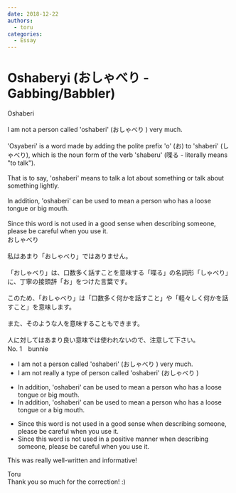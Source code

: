 ```yaml
---
date: 2018-12-22
authors:
  - toru
categories:
  - Essay
---
```


<h1 id="subject_show">Oshaberyi (おしゃべり - Gabbing/Babbler)</h1>
<div class="date" hidden>Dec 22, 2018 21:25</div>
<div id="post"><div id="body_show_ori">
Oshaberi<br/><br/>I am not a person called 'oshaberi' (おしゃべり ) very much.<br/><br/>'Osyaberi' is a word made by adding the polite prefix 'o' (お) to 'shaberi' (しゃべり), which is the noun form of the verb 'shaberu' (喋る - literally means "to talk").<br/><br/>That is to say, 'oshaberi' means to talk a lot about something or talk about something lightly.<br/><br/>In addition, 'oshaberi' can be used to mean a person who has a loose tongue or big mouth.<br/><br/>Since this word is not used in a good sense when describing someone, please be careful when you use it.
</div></div>

<!-- more -->

<div id="post_ja"><div id="body_show_mo">
おしゃべり<br/><br/>私はあまり「おしゃべり」ではありません。<br/><br/>「おしゃべり」は、口数多く話すことを意味する「喋る」の名詞形「しゃべり」に、丁寧の接頭辞「お」をつけた言葉です。<br/><br/>このため、「おしゃべり」は「口数多く何かを話すこと」や「軽々しく何かを話すこと」を意味します。<br/><br/>また、そのような人を意味することもできます。<br/><br/>人に対してはあまり良い意味では使われないので、注意して下さい。
</div></div>
<div id="block"><div class="first_name"> No. 1　<span class="just_name">bunnie</span></div><div id="block2">
<ul class="correction_field">
<li class="incorrect">I am not a person called 'oshaberi' (おしゃべり ) very much.</li>
<li class="corrected correct">
I am not really a type of person called 'oshaberi' (おしゃべり ) 
</li>
</ul>
<ul class="correction_field">
<li class="incorrect">In addition, 'oshaberi' can be used to mean a person who has a loose tongue or big mouth.</li>
<li class="corrected correct">
In addition, 'oshaberi' can be used to mean a person who has a loose tongue or a big mouth.
</li>
</ul>
<ul class="correction_field">
<li class="incorrect">Since this word is not used in a good sense when describing someone, please be careful when you use it.</li>
<li class="corrected correct">
Since this word is not used in a positive manner when describing someone, please be careful when you use it.
</li>
</ul>
<p class="comment_small">
 This was really well-written and informative!
</p>

</div><div class="name"><span class="just_name">Toru</span><br>
Thank you so much for the correction! :)
</div>
</div>
